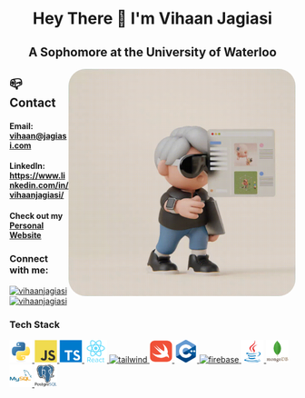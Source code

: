 <h1 align="center">Hey There 👋 I'm Vihaan Jagiasi</h1>
<h2 align="center">A Sophomore at the University of Waterloo</h2>
<img style="width: 400px; border-radius: 30px;" align="right" alt="coding" src="appleman.gif">

<h2>📪 Contact</h2>
<h4>Email: <a href="mailto:vihaan@jagiasi.com">vihaan@jagiasi.com</a></h4>
<h4>Linkedln: <a href="https://www.linkedin.com/in/vihaanjagiasi/">https://www.linkedin.com/in/vihaanjagiasi/</a><h4>
<h4>Check out my <a href="https://vihaanjagiasi.vercel.app/">Personal Website</a></h4>


<h3 align="left">Connect with me:</h3>
<p align="left">
<a href="https://twitter.com/vihaanjagiasi" target="blank"><img align="center" src="https://raw.githubusercontent.com/rahuldkjain/github-profile-readme-generator/master/src/images/icons/Social/twitter.svg" alt="vihaanjagiasi" height="30" width="40" /></a>
<a href="https://linkedin.com/in/vihaanjagiasi" target="blank"><img align="center" src="https://raw.githubusercontent.com/rahuldkjain/github-profile-readme-generator/master/src/images/icons/Social/linked-in-alt.svg" alt="vihaanjagiasi" height="30" width="40" /></a>
</p>

<h3 align="left">Tech Stack</h3>
<p align="left"> 
<a href="https://www.python.org" target="_blank" rel="noreferrer"> <img src="https://raw.githubusercontent.com/devicons/devicon/master/icons/python/python-original.svg" alt="python" width="40" height="40"/> </a> 
<a href="https://developer.mozilla.org/en-US/docs/Web/JavaScript" target="_blank" rel="noreferrer"> <img src="https://raw.githubusercontent.com/devicons/devicon/master/icons/javascript/javascript-original.svg" alt="javascript" width="40" height="40"/> </a> 
<a href="https://www.typescriptlang.org/" target="_blank" rel="noreferrer"> <img src="https://raw.githubusercontent.com/devicons/devicon/master/icons/typescript/typescript-original.svg" alt="typescript" width="40" height="40"/> </a>
<a href="https://reactjs.org/" target="_blank" rel="noreferrer"> <img src="https://raw.githubusercontent.com/devicons/devicon/master/icons/react/react-original-wordmark.svg" alt="react" width="40" height="40"/> </a> 
<a href="https://tailwindcss.com/" target="_blank" rel="noreferrer"> <img src="https://www.vectorlogo.zone/logos/tailwindcss/tailwindcss-icon.svg" alt="tailwind" width="40" height="40"/> </a> 
<a href="https://developer.apple.com/swift/" target="_blank" rel="noreferrer"> <img src="https://raw.githubusercontent.com/devicons/devicon/master/icons/swift/swift-original.svg" alt="swift" width="40" height="40"/> </a> 
<a href="https://www.w3schools.com/cpp/" target="_blank" rel="noreferrer"> <img src="https://raw.githubusercontent.com/devicons/devicon/master/icons/cplusplus/cplusplus-original.svg" alt="cplusplus" width="40" height="40"/> </a>  
<a href="https://firebase.google.com/" target="_blank" rel="noreferrer"> <img src="https://www.vectorlogo.zone/logos/firebase/firebase-icon.svg" alt="firebase" width="40" height="40"/> </a> 
<a href="https://www.java.com" target="_blank" rel="noreferrer"> <img src="https://raw.githubusercontent.com/devicons/devicon/master/icons/java/java-original.svg" alt="java" width="40" height="40"/> </a> 
<a href="https://www.mongodb.com/" target="_blank" rel="noreferrer"> <img src="https://raw.githubusercontent.com/devicons/devicon/master/icons/mongodb/mongodb-original-wordmark.svg" alt="mongodb" width="40" height="40"/> </a> 
<a href="https://www.mysql.com/" target="_blank" rel="noreferrer"> <img src="https://raw.githubusercontent.com/devicons/devicon/master/icons/mysql/mysql-original-wordmark.svg" alt="mysql" width="40" height="40"/> </a> 
<a href="https://www.postgresql.org" target="_blank" rel="noreferrer"> <img src="https://raw.githubusercontent.com/devicons/devicon/master/icons/postgresql/postgresql-original-wordmark.svg" alt="postgresql" width="40" height="40"/> </a> 
 </p>

<!-- <p><img align="left" src="https://github-readme-stats.vercel.app/api/top-langs?username=vjagiasi&show_icons=true&locale=en&layout=compact" alt="vjagiasi" /></p> -->

<!-- <p>&nbsp;<img align="center" src="https://github-readme-stats.vercel.app/api?username=vjagiasi&show_icons=true&locale=en" alt="vjagiasi" /></p> -->
